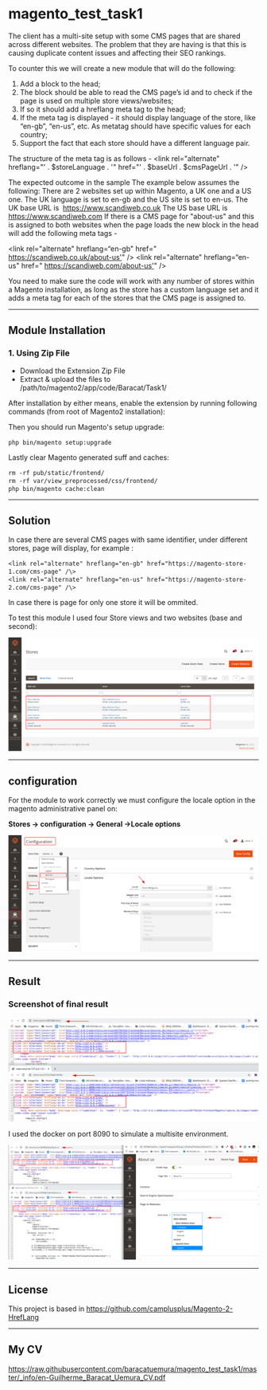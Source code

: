 # magento_test_task1

The client has a multi-site setup with some CMS pages that are shared across different
websites. The problem that they are having is that this is causing duplicate content issues and
affecting their SEO rankings.

To counter this we will create a new module that will do the following:

1. Add a block to the head;
2. The block should be able to read the CMS page’s id and to check if the page is used on
multiple store views/websites;
3. If so it should add a hreflang meta tag to the head;
4. If the meta tag is displayed - it should display language of the store, like “en-gb”, “en-us”,
etc. As metatag should have specific values for each country;
5. Support the fact that each store should have a different language pair.

The structure of the meta tag is as follows -
\<link rel="alternate" hreflang="' . $storeLanguage . '" href="' . $baseUrl . $cmsPageUrl . '" />

The expected outcome in the sample
The example below assumes the following:
There are 2 websites set up within Magento, a UK one and a US one.
The UK language is set to en-gb and the US site is set to en-us.
The UK base URL is ​ https://www.scandiweb.co.uk
The US base URL is ​ https://www.scandiweb.com
If there is a CMS page for "about-us" and this is assigned to both websites when the page loads
the new block in the head will add the following meta tags -

\<link rel="alternate" hreflang=“en-gb" href="​ https://scandiweb.co.uk/about-us'​ " />
\<link rel="alternate" hreflang=“en-us" href="​ https://scandiweb.com/about-us'​ " />

You need to make sure the code will work with any number of stores within a Magento
installation, as long as the store has a custom language set and it adds a meta tag for each of
the stores that the CMS page is assigned to.

------------
Module Installation 
------------

### 1. Using Zip File

* Download the Extension Zip File
* Extract & upload the files to /path/to/magento2/app/code/Baracat/Task1/

After installation by either means, enable the extension by running following commands (from root of Magento2 installation):

Then you should run Magento's setup upgrade:
```
php bin/magento setup:upgrade
```
Lastly clear Magento generated suff and caches:
```
rm -rf pub/static/frontend/
rm -rf var/view_preprocessed/css/frontend/
php bin/magento cache:clean
```
------------
Solution
------------

In case there are several CMS pages with same identifier, under different stores, page will display, for example :

```
<link rel="alternate" hreflang="en-gb" href="https://magento-store-1.com/cms-page" /\>
<link rel="alternate" hreflang="en-us" href="https://magento-store-2.com/cms-page" /\> 
```

In case there is page for only one store it will be ommited.

To test this module I used four Store views and two websites (base and second):

![alt text](https://raw.githubusercontent.com/baracatuemura/magento_test_task1/master/_info/1.png)

------------
configuration
------------

For the module to work correctly we must configure the locale option in the magento administrative panel on:

**Stores -> configuration -> General ->Locale options**

![alt text](https://raw.githubusercontent.com/baracatuemura/magento_test_task1/master/_info/2.png)

------------
Result
------------

### Screenshot of final result

![alt text](https://raw.githubusercontent.com/baracatuemura/magento_test_task1/master/_info/3.png)

I used the docker on port 8090 to simulate a multisite environment.

![alt text](https://raw.githubusercontent.com/baracatuemura/magento_test_task1/master/_info/4.png)

------------
License
------------
This project is based in https://github.com/camplusplus/Magento-2-HrefLang

------------
My CV
------------
https://raw.githubusercontent.com/baracatuemura/magento_test_task1/master/_info/en-Guilherme_Baracat_Uemura_CV.pdf
